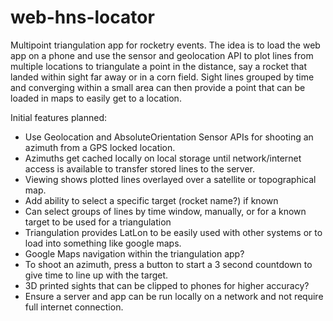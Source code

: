 # web-hns-locator
Multipoint triangulation app for rocketry events. The idea is to load the web app on a phone and use the sensor and geolocation API to plot lines from multiple locations to triangulate a point in the distance, say a rocket that landed within sight far away or in a corn field. Sight lines grouped by time and converging within a small area can then provide a point that can be loaded in maps to easily get to a location.

Initial features planned:
 - Use Geolocation and AbsoluteOrientation Sensor APIs for shooting an azimuth from a GPS locked location.
 - Azimuths get cached locally on local storage until network/internet access is available to transfer stored lines to the server.
 - Viewing shows plotted lines overlayed over a satellite or topographical map.
 - Add ability to select a specific target (rocket name?) if known
 - Can select groups of lines by time window, manually, or for a known target to be used for a triangulation
 - Triangulation provides LatLon to be easily used with other systems or to load into something like google maps.
 - Google Maps navigation within the triangulation app?
 - To shoot an azimuth, press a button to start a 3 second countdown to give time to line up with the target.
 - 3D printed sights that can be clipped to phones for higher accuracy?
 - Ensure a server and app can be run locally on a network and not require full internet connection.
